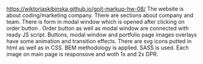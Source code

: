 https://wiktoriaskibinska.github.io/goit-markup-hw-08/
The website is about coding/marketing company. There are sections about company and team. There is form in modal window which is opened after clicking on order button .
Order button as well as modal window are connected with ready JS script. 
Buttons, modal window and portfolio page images overlays have some animation and transition effects. 
There are svg icons putted in html as well as in CSS. 
BEM methodology is applied. SASS is used. 
Each image on main page is responsove and woth 1x and 2x DPR. 
